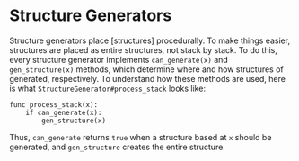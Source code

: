 # Structure Generators

Structure generators place [structures] procedurally. To make things easier, structures are placed as entire structures, not stack by stack. To do this, every structure generator implements `can_generate(x)` and `gen_structure(x)` methods, which determine where and how structures of generated, respectively. To understand how these methods are used, here is what `StructureGenerator#process_stack` looks like:

```gdscript
func process_stack(x):
	if can_generate(x):
		gen_structure(x)
```

Thus, `can_generate` returns `true` when a structure based at `x` should be generated, and `gen_structure` creates the entire structure.
